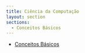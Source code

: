 ```yaml
---
title: Ciência da Computação
layout: section
sections:
  - Conceitos Básicos
---
```


* [Conceitos Básicos](basics)
